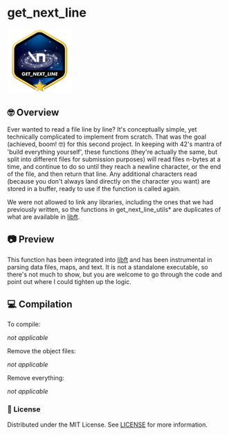 # get_next_line
<!-- ![dpalmer's 42 stats](https://badge42.vercel.app/api/v2/cli5pb141011308mh1fmi5qrq/stats?cursusId=21&coalitionId=271) -->

![Achievement Unlocked!](./assets/get_next_linem.png)

<!-- ![dpalmer's 42 get_next_line Score](https://badge42.vercel.app/api/v2/cli5pb141011308mh1fmi5qrq/project/2872683) -->

## 🤓 Overview
Ever wanted to read a file line by line? It's conceptually simple, yet technically complicated to implement from scratch. That was the goal (achieved, boom! 🤓) for this second project. In keeping with 42's mantra of 'build everything yourself', these functions (they're actually the same, but split into different files for submission purposes) will read files n-bytes at a time, and continue to do so until they reach a newline character, or the end of the file, and then return that line. Any additional characters read (because you don't always land directly on the character you want) are stored in a buffer, ready to use if the function is called again.

We were not allowed to link any libraries, including the ones that we had previously written, so the functions in get_next_line_utils* are duplicates of what are available in [libft](https://github.com/forbidden-arts/libft).

## 📷 Preview
This function has been integrated into [libft](https://github.com/forbidden-arts/libft) and has been instrumental in parsing  data files, maps, and text. It is not a standalone executable, so there's not much to show, but you are welcome to go through the code and point out where I could tighten up the logic.

## 💻 Compilation
To compile:

_not applicable_

Remove the object files:

_not applicable_

Remove everything:

_not applicable_

### 📝 License
Distributed under the MIT License. See [LICENSE](LICENSE) for more information.
